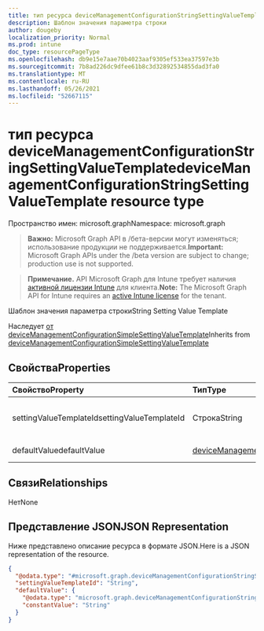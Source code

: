 ```yaml
---
title: тип ресурса deviceManagementConfigurationStringSettingValueTemplate
description: Шаблон значения параметра строки
author: dougeby
localization_priority: Normal
ms.prod: intune
doc_type: resourcePageType
ms.openlocfilehash: db9e15e7aae70b4023aaf9305ef533ea37597e3b
ms.sourcegitcommit: 7b8ad226dc9dfee61b8c3d32892534855dad3fa0
ms.translationtype: MT
ms.contentlocale: ru-RU
ms.lasthandoff: 05/26/2021
ms.locfileid: "52667115"
---
```

# <a name="devicemanagementconfigurationstringsettingvaluetemplate-resource-type"></a><span data-ttu-id="4de95-103">тип ресурса deviceManagementConfigurationStringSettingValueTemplate</span><span class="sxs-lookup"><span data-stu-id="4de95-103">deviceManagementConfigurationStringSettingValueTemplate resource type</span></span>

<span data-ttu-id="4de95-104">Пространство имен: microsoft.graph</span><span class="sxs-lookup"><span data-stu-id="4de95-104">Namespace: microsoft.graph</span></span>

> <span data-ttu-id="4de95-105">**Важно:** Microsoft Graph API в /бета-версии могут изменяться; использование продукции не поддерживается.</span><span class="sxs-lookup"><span data-stu-id="4de95-105">**Important:** Microsoft Graph APIs under the /beta version are subject to change; production use is not supported.</span></span>

> <span data-ttu-id="4de95-106">**Примечание.** API Microsoft Graph для Intune требует наличия [активной лицензии Intune](https://go.microsoft.com/fwlink/?linkid=839381) для клиента.</span><span class="sxs-lookup"><span data-stu-id="4de95-106">**Note:** The Microsoft Graph API for Intune requires an [active Intune license](https://go.microsoft.com/fwlink/?linkid=839381) for the tenant.</span></span>

<span data-ttu-id="4de95-107">Шаблон значения параметра строки</span><span class="sxs-lookup"><span data-stu-id="4de95-107">String Setting Value Template</span></span>


<span data-ttu-id="4de95-108">Наследует [от deviceManagementConfigurationSimpleSettingValueTemplate](../resources/intune-deviceconfigv2-devicemanagementconfigurationsimplesettingvaluetemplate.md)</span><span class="sxs-lookup"><span data-stu-id="4de95-108">Inherits from [deviceManagementConfigurationSimpleSettingValueTemplate](../resources/intune-deviceconfigv2-devicemanagementconfigurationsimplesettingvaluetemplate.md)</span></span>

## <a name="properties"></a><span data-ttu-id="4de95-109">Свойства</span><span class="sxs-lookup"><span data-stu-id="4de95-109">Properties</span></span>
|<span data-ttu-id="4de95-110">Свойство</span><span class="sxs-lookup"><span data-stu-id="4de95-110">Property</span></span>|<span data-ttu-id="4de95-111">Тип</span><span class="sxs-lookup"><span data-stu-id="4de95-111">Type</span></span>|<span data-ttu-id="4de95-112">Описание</span><span class="sxs-lookup"><span data-stu-id="4de95-112">Description</span></span>|
|:---|:---|:---|
|<span data-ttu-id="4de95-113">settingValueTemplateId</span><span class="sxs-lookup"><span data-stu-id="4de95-113">settingValueTemplateId</span></span>|<span data-ttu-id="4de95-114">Строка</span><span class="sxs-lookup"><span data-stu-id="4de95-114">String</span></span>|<span data-ttu-id="4de95-115">Настройка кода шаблона значений, унаследованный от [deviceManagementConfigurationSimpleSettingValueTemplate](../resources/intune-deviceconfigv2-devicemanagementconfigurationsimplesettingvaluetemplate.md)</span><span class="sxs-lookup"><span data-stu-id="4de95-115">Setting Value Template Id Inherited from [deviceManagementConfigurationSimpleSettingValueTemplate](../resources/intune-deviceconfigv2-devicemanagementconfigurationsimplesettingvaluetemplate.md)</span></span>|
|<span data-ttu-id="4de95-116">defaultValue</span><span class="sxs-lookup"><span data-stu-id="4de95-116">defaultValue</span></span>|[<span data-ttu-id="4de95-117">deviceManagementConfigurationStringSettingValueDefaultTemplate</span><span class="sxs-lookup"><span data-stu-id="4de95-117">deviceManagementConfigurationStringSettingValueDefaultTemplate</span></span>](../resources/intune-deviceconfigv2-devicemanagementconfigurationstringsettingvaluedefaulttemplate.md)|<span data-ttu-id="4de95-118">Шаблон параметра параметра строки по умолчанию.</span><span class="sxs-lookup"><span data-stu-id="4de95-118">String Setting Value Default Template.</span></span>|

## <a name="relationships"></a><span data-ttu-id="4de95-119">Связи</span><span class="sxs-lookup"><span data-stu-id="4de95-119">Relationships</span></span>
<span data-ttu-id="4de95-120">Нет</span><span class="sxs-lookup"><span data-stu-id="4de95-120">None</span></span>

## <a name="json-representation"></a><span data-ttu-id="4de95-121">Представление JSON</span><span class="sxs-lookup"><span data-stu-id="4de95-121">JSON Representation</span></span>
<span data-ttu-id="4de95-122">Ниже представлено описание ресурса в формате JSON.</span><span class="sxs-lookup"><span data-stu-id="4de95-122">Here is a JSON representation of the resource.</span></span>
<!-- {
  "blockType": "resource",
  "@odata.type": "microsoft.graph.deviceManagementConfigurationStringSettingValueTemplate"
}
-->
``` json
{
  "@odata.type": "#microsoft.graph.deviceManagementConfigurationStringSettingValueTemplate",
  "settingValueTemplateId": "String",
  "defaultValue": {
    "@odata.type": "microsoft.graph.deviceManagementConfigurationStringSettingValueConstantDefaultTemplate",
    "constantValue": "String"
  }
}
```




